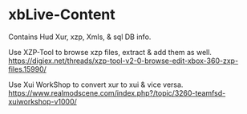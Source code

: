 # xbLive-Content

Contains Hud Xur, xzp, Xmls, & sql DB info. 

Use XZP-Tool to browse xzp files, extract & add them as well. https://digiex.net/threads/xzp-tool-v2-0-browse-edit-xbox-360-zxp-files.15990/


Use Xui WorkShop to convert xur to xui & vice versa. https://www.realmodscene.com/index.php?/topic/3260-teamfsd-xuiworkshop-v1000/
